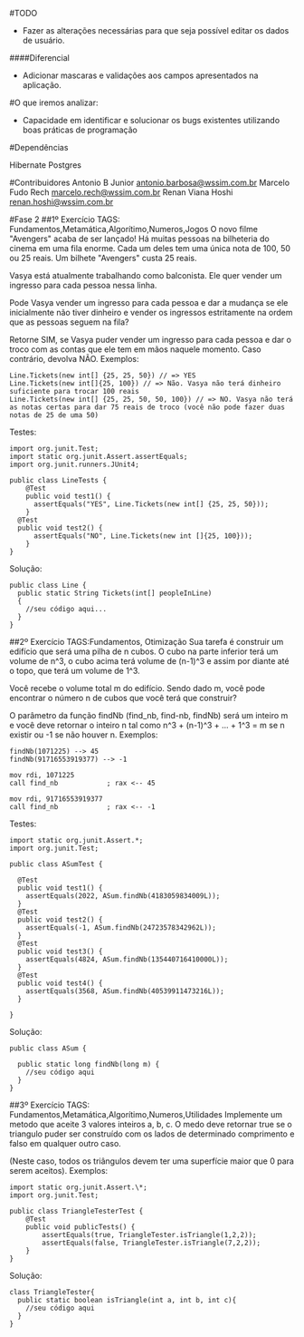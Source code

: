 #TODO

- Fazer as alterações necessárias para que seja possível editar os dados de usuário.

####Diferencial

- Adicionar mascaras e validações aos campos apresentados na aplicação.

#O que iremos analizar:

- Capacidade em identificar e solucionar os bugs existentes utilizando boas práticas de programação

#Dependências

Hibernate
Postgres

#Contribuidores
Antonio B Junior <antonio.barbosa@wssim.com.br>
Marcelo Fudo Rech <marcelo.rech@wssim.com.br>
Renan Viana Hoshi <renan.hoshi@wssim.com.br>

#Fase 2
##1º Exercício
TAGS: Fundamentos,Metamática,Algorítimo,Numeros,Jogos
O novo filme "Avengers" acaba de ser lançado! Há muitas pessoas na bilheteria do cinema em uma fila enorme. Cada um deles tem uma única nota de 100, 50 ou 25 reais. Um bilhete "Avengers" custa 25 reais.

Vasya está atualmente trabalhando como balconista. Ele quer vender um ingresso para cada pessoa nessa linha.

Pode Vasya vender um ingresso para cada pessoa e dar a mudança se ele inicialmente não tiver dinheiro e vender os ingressos estritamente na ordem que as pessoas seguem na fila?

Retorne SIM, se Vasya puder vender um ingresso para cada pessoa e dar o troco com as contas que ele tem em mãos naquele momento. Caso contrário, devolva NÃO.
Exemplos:

    Line.Tickets(new int[] {25, 25, 50}) // => YES
    Line.Tickets(new int[]{25, 100}) // => Não. Vasya não terá dinheiro suficiente para trocar 100 reais
    Line.Tickets(new int[] {25, 25, 50, 50, 100}) // => NO. Vasya não terá as notas certas para dar 75 reais de troco (você não pode fazer duas notas de 25 de uma 50)

Testes:

    import org.junit.Test;
    import static org.junit.Assert.assertEquals;
    import org.junit.runners.JUnit4;

    public class LineTests {
        @Test
        public void test1() {
          assertEquals("YES", Line.Tickets(new int[] {25, 25, 50}));
        }
      @Test
      public void test2() {
          assertEquals("NO", Line.Tickets(new int []{25, 100}));
        }
    }

Solução:

    public class Line {
      public static String Tickets(int[] peopleInLine)
      {
        //seu código aqui...
      }
    }

##2º Exercício
TAGS:Fundamentos, Otimização
Sua tarefa é construir um edifício que será uma pilha de n cubos. O cubo na parte inferior terá um volume de n^3, o cubo acima terá volume de (n-1)^3 e assim por diante até o topo, que terá um volume de 1^3.

Você recebe o volume total m do edifício. Sendo dado m, você pode encontrar o número n de cubos que você terá que construir?

O parâmetro da função findNb (find_nb, find-nb, findNb) será um inteiro m e você deve retornar o inteiro n tal como n^3 + (n-1)^3 + ... + 1^3 = m se n existir ou -1 se não houver n.
Exemplos:

    findNb(1071225) --> 45
    findNb(91716553919377) --> -1

    mov rdi, 1071225
    call find_nb            ; rax <-- 45

    mov rdi, 91716553919377
    call find_nb            ; rax <-- -1

Testes:

    import static org.junit.Assert.*;
    import org.junit.Test;

    public class ASumTest {

      @Test
      public void test1() {
        assertEquals(2022, ASum.findNb(4183059834009L));
      }
      @Test
      public void test2() {
        assertEquals(-1, ASum.findNb(24723578342962L));
      }
      @Test
      public void test3() {
        assertEquals(4824, ASum.findNb(135440716410000L));
      }
      @Test
      public void test4() {
        assertEquals(3568, ASum.findNb(40539911473216L));
      }

    }

Solução:

    public class ASum {

      public static long findNb(long m) {
        //seu código aqui
      }
    }

##3º Exercício
TAGS: Fundamentos,Metamática,Algorítimo,Numeros,Utilidades
Implemente um metodo que aceite 3 valores inteiros a, b, c. O medo deve retornar true se o triangulo puder ser construído com os lados de determinado comprimento e falso em qualquer outro caso.

(Neste caso, todos os triângulos devem ter uma superfície maior que 0 para serem aceitos).
Exemplos:

    import static org.junit.Assert.\*;
    import org.junit.Test;

    public class TriangleTesterTest {
        @Test
        public void publicTests() {
            assertEquals(true, TriangleTester.isTriangle(1,2,2));
            assertEquals(false, TriangleTester.isTriangle(7,2,2));
        }
    }

Solução:

    class TriangleTester{
      public static boolean isTriangle(int a, int b, int c){
        //seu código aqui
      }
    }
